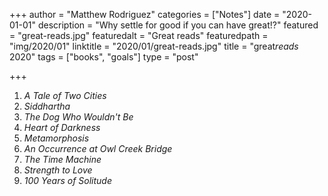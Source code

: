 +++
author = "Matthew Rodriguez"
categories = ["Notes"]
date = "2020-01-01"
description = "Why settle for good if you can have great!?"
featured = "great-reads.jpg"
featuredalt = "Great reads"
featuredpath = "img/2020/01"
linktitle = "2020/01/great-reads.jpg"
title = "great*reads* 2020"
tags = ["books", "goals"]
type = "post"

+++

1. *A Tale of Two Cities*
2. *Siddhartha*
3. *The Dog Who Wouldn't Be*
4. *Heart of Darkness*
5. *Metamorphosis*
6. *An Occurrence at Owl Creek Bridge*
7. *The Time Machine*
8. *Strength to Love*
9. *100 Years of Solitude*